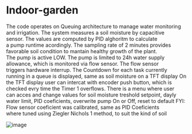 # Indoor-garden
The code operates on Queuing architecture to manage water monitoring    
and irrigation. The system measures a soil moisture by capacitive      	
sensor. The values are computed by PID alghoritm to calculate           
a pump runtime acordingly. The sampling rate of 2 minutes provides      
favorable soil condition to mantain healthy growth of the plant.        
The pump is active LOW. The pump is limited to 24h water supply         
allowance, which is monitored via flow sensor. The flow sensor          
triggers hardware interrup. The Countdown for each task currently       
running in a queue is displayed, same as soil moisture on a TFT display 
On the TFT display user can intercat with encoder push button, which is 
checked  evry time the Timer 1 overflows. There is a menu where user    
can acces and change values for soil moisture treshold setpoint, dayly  
water limit, PID coeficients, overwrite pump On or Off, reset to default
FYI: Flow sensor coeficient was calibrated, same as  PID Coeficients    
where tuned using Ziegler Nichols 1 method, to suit the kind of soil    

![image](https://github.com/user-attachments/assets/c296bf6b-3757-4cc2-9958-aeb7355ce43b)
